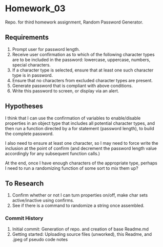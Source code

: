 # Homework_03
Repo. for third homework assignment, Random Password Generator.

## Requirements
1. Prompt user for password length.
2. Receive user confirmation as to which of the following character types are to be included in the password: lowercase, uppercase, numbers, special characters.
3. If a character type is selected, ensure that at least one such character type is in password.
4. Ensure that no characters from excluded character types are present.
5. Generate password that is compliant with above conditions.
6. Write this password to screen, or display via an alert.

## Hypotheses
I think that I can use the confirmation of variables to enable/disable properties in an object type that includes all potential character types, and then run a function directed by a for statement (password length), to build the complete password.

I also need to ensure at least one character, so I may need to force write the inclusion at the point of confirm (and decrement the password length value accordingly for any subsequent function calls.)

At the end, once I have enough characters of the appropriate type, perhaps I need to run a randomizing function of some sort to mix them up?

## To Research
1. Confirm whether or not I can turn properties on/off, make char sets active/inactive using confirms.
2. See if there is a command to randomize a string once assembled.

### Commit History
1. Initial commit: Generation of repo. and creation of base Readme.md
2. Getting started: Uploading source files (unworked), this Readme, and .jpeg of pseudo code notes